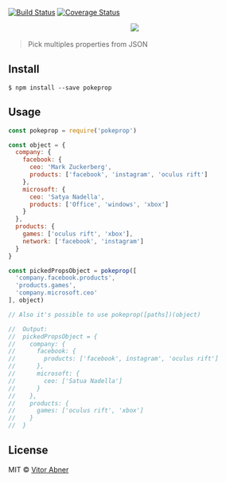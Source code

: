 [![Build Status](https://travis-ci.org/vitorabner/pokeprop.svg?branch=master)](https://travis-ci.org/vitorabner/pokeprop) [![Coverage Status](https://coveralls.io/repos/github/vitorabner/pokeprop/badge.svg?branch=feature%2Fadd-coveralls)](https://coveralls.io/github/vitorabner/pokeprop?branch=feature%2Fadd-coveralls)

<p align="center">
  <img src="https://preview.ibb.co/etXhBQ/pokeprop.png"/>
</p>

> Pick multiples properties from JSON

## Install

```
$ npm install --save pokeprop
```
## Usage

```js
const pokeprop = require('pokeprop')

const object = {
  company: {
    facebook: {
      ceo: 'Mark Zuckerberg',
      products: ['facebook', 'instagram', 'oculus rift']
    },
    microsoft: {
      ceo: 'Satya Nadella',
      products: ['Office', 'windows', 'xbox']
    }
  },
  products: {
    games: ['oculus rift', 'xbox'],
    network: ['facebook', 'instagram']
  }
}

const pickedPropsObject = pokeprop([
  'company.facebook.products',
  'products.games',
  'company.microsoft.ceo'
], object)

// Also it's possible to use pokeprop([paths])(object)

//  Output:
//  pickedPropsObject = {
//    company: {
//      facebook: {
//        products: ['facebook', instagram', 'oculus rift']
//      },
//      microsoft: {
//        ceo: ['Satua Nadella']
//      }
//    },
//    products: {
//      games: ['oculus rift', 'xbox']
//    }
//  }

```

## License

MIT © [Vitor Abner](https://github.com/vitorabner/)
